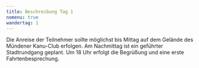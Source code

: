 ```yaml
---
title: Beschreibung Tag 1
nomenu: true
wandertag: 1
---
```


Die Anreise der Teilnehmer sollte möglichst bis Mittag auf dem Gelände des Mündener Kanu-Club erfolgen. Am Nachmittag ist ein geführter Stadtrundgang geplant. Um 18 Uhr erfolgt die Begrüßung und eine erste Fahrtenbesprechung.
